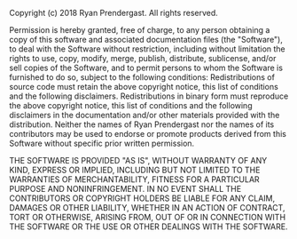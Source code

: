 Copyright (c) 2018 Ryan Prendergast. All rights reserved.

Permission is hereby granted, free of charge, to any person obtaining a copy of this software and associated documentation files (the "Software"), to deal with the Software without restriction, including without limitation the rights to use, copy, modify, merge, publish, distribute, sublicense, and/or sell copies of the Software, and to permit persons to whom the Software is furnished to do so, subject to the following conditions:
Redistributions of source code must retain the above copyright notice, this list of conditions and the following disclaimers.
Redistributions in binary form must reproduce the above copyright notice, this list of conditions and the following disclaimers in the documentation and/or other materials provided with the distribution.
Neither the names of Ryan Prendergast nor the names of its contributors may be used to endorse or promote products derived from this Software without specific prior written permission.

THE SOFTWARE IS PROVIDED "AS IS", WITHOUT WARRANTY OF ANY KIND, EXPRESS OR IMPLIED, INCLUDING BUT NOT LIMITED TO THE WARRANTIES OF MERCHANTABILITY, FITNESS FOR A PARTICULAR PURPOSE AND NONINFRINGEMENT. IN NO EVENT SHALL THE CONTRIBUTORS OR COPYRIGHT HOLDERS BE LIABLE FOR ANY CLAIM, DAMAGES OR OTHER LIABILITY, WHETHER IN AN ACTION OF CONTRACT, TORT OR OTHERWISE, ARISING FROM, OUT OF OR IN CONNECTION WITH THE SOFTWARE OR THE USE OR OTHER DEALINGS WITH THE SOFTWARE.


